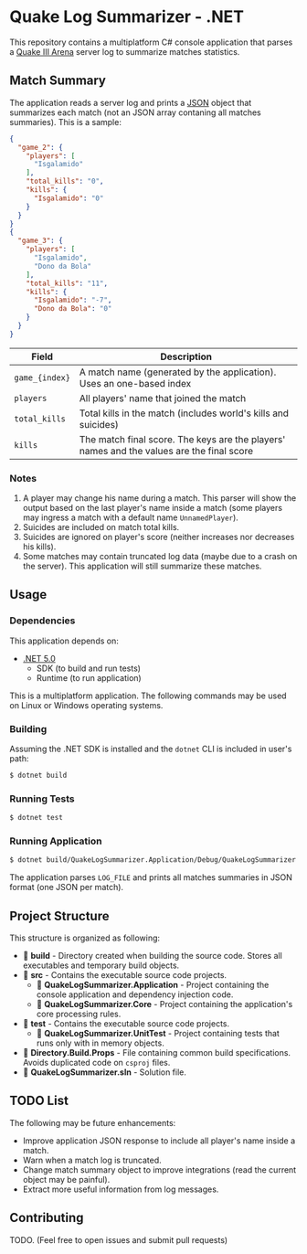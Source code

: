 # Quake Log Summarizer - .NET

This repository contains a multiplatform C# console application that parses a [Quake III Arena](https://github.com/id-Software/Quake-III-Arena) server log to summarize matches statistics.

## Match Summary

The application reads a server log and prints a [JSON](https://www.json.org/) object that summarizes each match (not an JSON array contaning all matches summaries). This is a sample:

```json
{
  "game_2": {
    "players": [
      "Isgalamido"
    ],
    "total_kills": "0",
    "kills": {
      "Isgalamido": "0"
    }
  }
}
{
  "game_3": {
    "players": [
      "Isgalamido",
      "Dono da Bola"
    ],
    "total_kills": "11",
    "kills": {
      "Isgalamido": "-7",
      "Dono da Bola": "0"
    }
  }
}
```

| Field         | Description                                                                               |
|---------------|-------------------------------------------------------------------------------------------|
| `game_{index}`| A match name (generated by the application). Uses an one-based index                           |
| `players`     | All players' name that joined the match                                                   |
| `total_kills` | Total kills in the match (includes world's kills and suicides)                            |
| `kills`       | The match final score. The keys are the players' names and the values are the final score |

### Notes

1. A player may change his name during a match. This parser will show the output based on the last player's name inside a match (some players may ingress a match with a default name `UnnamedPlayer`).
2. Suicides are included on match total kills.
3. Suicides are ignored on player's score (neither increases nor decreases his kills).
4. Some matches may contain truncated log data (maybe due to a crash on the server). This application will still summarize these matches.

## Usage

### Dependencies

This application depends on:
- [.NET 5.0](https://dotnet.microsoft.com/download)
  - SDK (to build and run tests)
  - Runtime (to run application)

This is a multiplatform application. The following commands may be used on Linux or Windows operating systems.

### Building

Assuming the .NET SDK is installed and the `dotnet` CLI is included in user's path:

```bash
$ dotnet build
```

### Running Tests

```bash
$ dotnet test
```

### Running Application

```bash
$ dotnet build/QuakeLogSummarizer.Application/Debug/QuakeLogSummarizer.Application.dll LOG_FILE
```

The application parses `LOG_FILE` and prints all matches summaries in JSON format (one JSON per match).

## Project Structure

This structure is organized as following:

- :file_folder: **build** - Directory created when building the source code. Stores all executables and temporary build objects.
- :file_folder: **src** - Contains the executable source code projects.
    - :file_folder: **QuakeLogSummarizer.Application** - Project containing the console application and dependency injection code.
    - :file_folder: **QuakeLogSummarizer.Core** - Project containing the application's core processing rules.
- :file_folder: **test** - Contains the executable source code projects.
    - :file_folder: **QuakeLogSummarizer.UnitTest** - Project containing tests that runs only with in memory objects.
- :page_facing_up: **Directory.Build.Props** - File containing common build specifications. Avoids duplicated code on `csproj` files.
- :page_facing_up: **QuakeLogSummarizer.sln** - Solution file.


## TODO List

The following may be future enhancements:

- Improve application JSON response to include all player's name inside a match.
- Warn when a match log is truncated.
- Change match summary object to improve integrations (read the current object may be painful).
- Extract more useful information from log messages.

## Contributing

TODO.
(Feel free to open issues and submit pull requests)
